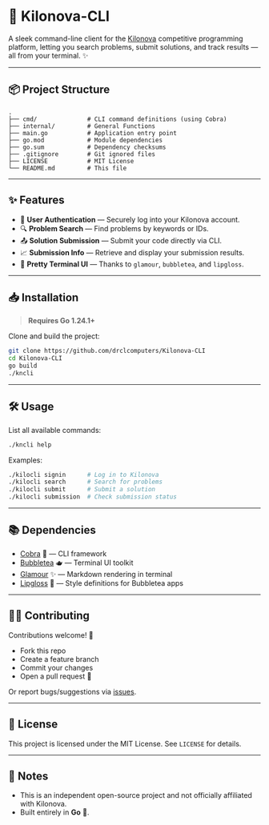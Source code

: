 # 🚀 Kilonova-CLI

A sleek command-line client for the [Kilonova](https://kilonova.ro) competitive programming platform, letting you search problems, submit solutions, and track results — all from your terminal. ✨

---

## 📦 Project Structure

```
.
├── cmd/              # CLI command definitions (using Cobra)
├── internal/         # General Functions 
├── main.go           # Application entry point
├── go.mod            # Module dependencies
├── go.sum            # Dependency checksums
├── .gitignore        # Git ignored files
├── LICENSE           # MIT License
└── README.md         # This file
```

---

## ✨ Features

- 🔐 **User Authentication** — Securely log into your Kilonova account.
- 🔍 **Problem Search** — Find problems by keywords or IDs.
- 📤 **Solution Submission** — Submit your code directly via CLI.
- 📈 **Submission Info** — Retrieve and display your submission results.
- 🎨 **Pretty Terminal UI** — Thanks to `glamour`, `bubbletea`, and `lipgloss`.

---

## 📥 Installation

> **Requires Go 1.24.1+**

Clone and build the project:
```bash
git clone https://github.com/drclcomputers/Kilonova-CLI
cd Kilonova-CLI
go build
./kncli
```

---

## 🛠️ Usage

List all available commands:
```bash
./kncli help
```

Examples:
```bash
./kilocli signin      # Log in to Kilonova
./kilocli search      # Search for problems
./kilocli submit      # Submit a solution
./kilocli submission  # Check submission status
```

---

## 📚 Dependencies

- [Cobra](https://github.com/spf13/cobra) 🐍 — CLI framework
- [Bubbletea](https://github.com/charmbracelet/bubbletea) 🫖 — Terminal UI toolkit
- [Glamour](https://github.com/charmbracelet/glamour) ✨ — Markdown rendering in terminal
- [Lipgloss](https://github.com/charmbracelet/lipgloss) 💅 — Style definitions for Bubbletea apps

---

## 👨‍💻 Contributing

Contributions welcome! 💙  
- Fork this repo  
- Create a feature branch  
- Commit your changes  
- Open a pull request 🚀

Or report bugs/suggestions via [issues](https://github.com/drclcomputers/Kilonova-CLI/issues).

---

## 📄 License

This project is licensed under the MIT License. See `LICENSE` for details.

---

## 📌 Notes

- This is an independent open-source project and not officially affiliated with Kilonova.
- Built entirely in **Go** 💙.

